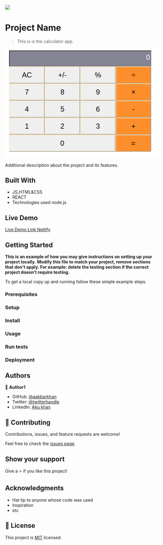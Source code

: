 ![](https://img.shields.io/badge/Microverse-blueviolet)

# Project Name

> This is is the calculator app.

![screenshot](calc.png)

Additional description about the project and its features.

## Built With

- JS,HTML&CSS
- REACT
- Technologies used node.js

## Live Demo

[Live Demo Link Netlify](https://gallant-franklin-e4283e.netlify.app/)


## Getting Started

**This is an example of how you may give instructions on setting up your project locally.**
**Modify this file to match your project, remove sections that don't apply. For example: delete the testing section if the currect project doesn't require testing.**


To get a local copy up and running follow these simple example steps.

### Prerequisites

### Setup

### Install

### Usage

### Run tests

### Deployment



## Authors

👤 **Author1**

- GitHub: [@aakbarkhan](https://github.com/aakbarkhan)
- Twitter: [@twitterhandle](https://twitter.com/twitterhandle)
- LinkedIn: [Aku khan](https://linkedin.com/in/linkedinhandle)


## 🤝 Contributing

Contributions, issues, and feature requests are welcome!

Feel free to check the [issues page](../../issues/).

## Show your support

Give a ⭐️ if you like this project!

## Acknowledgments

- Hat tip to anyone whose code was used
- Inspiration
- etc

## 📝 License

This project is [MIT](./MIT.md) licensed.